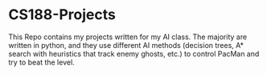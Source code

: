 # CS188-Projects

This Repo contains my projects written for my AI class. The majority are written in python, and they use different
AI methods (decision trees, A* search with heuristics that track enemy ghosts, etc.) to control PacMan and try to beat
the level. 
